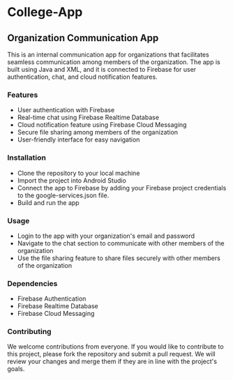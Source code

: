 # College-App
## Organization Communication App
This is an internal communication app for organizations that facilitates seamless communication among members of the organization. The app is built using Java and XML, and it is connected to Firebase for user authentication, chat, and cloud notification features.

### Features
+ User authentication with Firebase
+ Real-time chat using Firebase Realtime Database
+ Cloud notification feature using Firebase Cloud Messaging
+ Secure file sharing among members of the organization
+ User-friendly interface for easy navigation

### Installation
+ Clone the repository to your local machine
+ Import the project into Android Studio
+ Connect the app to Firebase by adding your Firebase project credentials to the google-services.json file.
+ Build and run the app

### Usage
+ Login to the app with your organization's email and password
+ Navigate to the chat section to communicate with other members of the organization
+ Use the file sharing feature to share files securely with other members of the organization
### Dependencies
+ Firebase Authentication
+ Firebase Realtime Database
+ Firebase Cloud Messaging
### Contributing
We welcome contributions from everyone. If you would like to contribute to this project, please fork the repository and submit a pull request. We will review your changes and merge them if they are in line with the project's goals.





